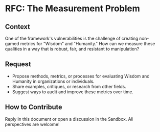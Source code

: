 # RFC: The Measurement Problem

## Context

One of the framework's vulnerabilities is the challenge of creating non-gamed metrics for "Wisdom" and "Humanity."
How can we measure these qualities in a way that is robust, fair, and resistant to manipulation?

## Request

- Propose methods, metrics, or processes for evaluating Wisdom and Humanity in organizations or individuals.
- Share examples, critiques, or research from other fields.
- Suggest ways to audit and improve these metrics over time.

## How to Contribute

Reply in this document or open a discussion in the Sandbox. All perspectives are welcome!
